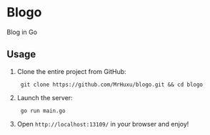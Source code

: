 # Blogo

Blog in Go

## Usage

1. Clone the entire project from GitHub:

        git clone https://github.com/MrHuxu/blogo.git && cd blogo

2. Launch the server:

        go run main.go

3. Open `http://localhost:13109/` in your browser and enjoy!
